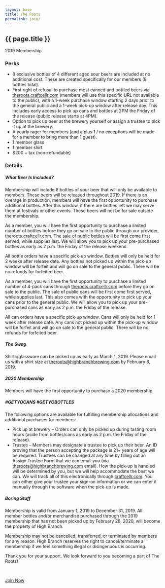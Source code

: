 ```yaml
---
layout: base
title: The Roots
permalink: join/
---
```


<section id="roots" class="page bg-light-gray">
    <div class="container">
        <div class="row">
            <div class="col-sm-10 col-sm-offset-1 text-center">
                <h2 class="section-heading">{{ page.title }}</h2>
                <p class="lead">2019 Membership</p>
            </div>
            <div class="col-md-6 col-md-offset-3">
                <h3>Perks</h3>
                <ul>
                    <li>8 exclusive bottles of 4 different aged sour beers are included at no additional cost. These are created specifically for our members (8 bottles total).</li>
                    <li>First right of refusal to purchase most canned and bottled beers via <a href="https://theroots.craftcellr.com/" target="_blank">theroots.craftcellr.com</a> (members will use this specific URL not available to the public), with a 1-week purchase window starting 2 days prior to the general public and a 1-week pick-up window after release day. This includes early access to pick up cans and bottles at 2PM the Friday of the release (public release starts at 4PM).</li>
                    <li>Option to pick up beer at the brewery yourself or assign a trustee to pick it up at the brewery.</li>
                    <li>A yearly rager for members (and a plus 1 / no exceptions will be made for a member to bring more than 1 guest).</li>
                    <li>1 member glass</li>
                    <li>1 member shirt</li>
                    <li>$200 + tax (non-refundable)</li>
                </ul>
                <h3>Details</h3>
                <h5>What Beer Is Included?</h5>
                <p>Membership will include 8 bottles of sour beer that will only be available to members. These beers will be released throughout 2019. If there is an overage in production, members will have the first opportunity to purchase additional bottles. After this window, if there are bottles left we may serve them at festivals or other events. These beers will not be for sale outside the membership.</p>
                <p>As a member, you will have the first opportunity to purchase a limited number of bottles before they go on sale to the public through our provider, <a href="https://theroots.craftcellr.com/" target="_blank">theroots.craftcellr.com</a>. The sale of public bottles will be first come first served, while supplies last. We will allow you to pick up your pre-purchased bottles as early as 2 p.m. the Friday of the release weekend.</p>
                <p>All bottle orders have a specific pick-up window. Bottles will only be held for 2 weeks after release date. Any bottles not picked up within the pick-up window will be forfeit and will go on sale to the general public. There will be no refunds for forfeited beer.</p>
                <p>As a member, you will have the first opportunity to purchase a limited number of 4-pack cans through <a href="https://theroots.craftcellr.com/" target="_blank">theroots.craftcellr.com</a> before they go on sale to the public. The sale of public cans will be first come first served, while supplies last. This also comes with the opportunity to pick up your cans prior to the general public. We will allow you to pick up your pre-purchased cans as early as 2 p.m. the Friday of the release.</p>
                <p>All can orders have a specific pick-up window. Cans will only be held for 1 week after release date. Any cans not picked up within the pick-up window will be forfeit and will go on sale to the general public. There will be no refunds for forfeited beer.</p>
                <h5>The Swag</h5>
                <p>Shirts/glassware can be picked up as early as March 1, 2019. Please email us with a shirt size at <a href="mailto:theroots@highbranchbrewing.com">theroots@highbranchbrewing.com</a> by February 8, 2019.</p>
                <h5>2020 Membership</h5>
                <p>Members will have the first opportunity to purchase a 2020 membership.</p>
                <h5>#GETYOCANS #GETYOBOTTLES</h5>
                <p>The following options are available for fulfilling membership allocations and additional purchases for members:</p>
                <ul>
                    <li>Pick up at brewery – Orders can only be picked up during tasting room hours (aside from bottles/cans as early as 2 p.m. the Friday of the release).</li>
                    <li>Trustee – Members may designate a trustee to pick up their beer. An ID proving that the person accepting the package is 21+ years of age will be required. Trustees can be changed at any time by filling out an Assign Trustee Form that we can email you (via <a href="mailto:theroots@highbranchbrewing.com">theroots@highbranchbrewing.com</a> email). How the pick-up is handled will be determined by you, but we will help accommodate the best we can. We will track all of this electronically through <a href="https://www.craftcellr.com/" target="_blank">craftcellr.com</a>. You can either give your trustee your sign-on information or we can enter it manually through the software when the pick-up is made.</li>
                </ul>
                <h5>Boring Stuff</h5>
                <p>Membership is valid from January 1, 2019 to December 31, 2019. All member bottles and/or merchandise purchased through the 2019 membership that has not been picked up by February 28, 2020, will become the property of High Branch.</p>
                <p>Membership may not be cancelled, transferred, or terminated by members for any reason. High Branch reserves the right to cancel/terminate a membership if we feel something illegal or disingenuous is occurring.</p>
            </div>
            <div class="col-md-6 col-md-offset-3 text-center">
                <p class="lead">Thank you for your support. We look forward to you becoming a part of The Roots!</p>
                <br>
                <p><a class="btn-xl" href="https://theroots.craftcellr.com/" target="_blank">Join Now</a></p>
            </div>
        </div>
    </div>
</section>